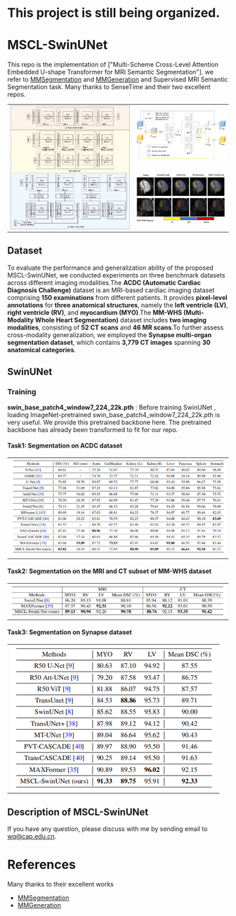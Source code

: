 
# This project is still being organized. 

# MSCL-SwinUNet

This repo is the implementation of ["Multi-Scheme Cross-Level Attention Embedded U-shape Transformer for MRI Semantic Segmentation"]. we refer to  [MMSegmentation](https://github.com/open-mmlab/mmsegmentation) and [MMGeneration](https://github.com/open-mmlab/mmgeneration) and Supervised MRI Semantic Segmentation task. Many thanks to SenseTime and their two excellent repos.


<table>
  <tr>
    <td rowspan="2">
      <img src="PaperFigs/Fig1.png" width="400px" alt="MSCL-SwinUNet"/>
    </td>
    <td>
      <img src="PaperFigs/Fig5.png" width="300px" alt="ACDC Dataset"/>
    </td>
  </tr>
  <tr>
    <td>
      <img src="PaperFigs/Fig6.png" width="300px" alt="MM-WHS Dataset"/>
    </td>
  </tr>
</table>




## Dataset

To evaluate the performance and generalization ability of the proposed MSCL-SwinUNet, we conducted experiments on three benchmark datasets across different imaging modalities.The **ACDC (Automatic Cardiac Diagnosis Challenge)** dataset is an MRI-based cardiac imaging dataset comprising **150 examinations** from different patients. It provides **pixel-level annotations** for **three anatomical structures**, namely the **left ventricle (LV)**, **right ventricle (RV)**, and **myocardium (MYO)**.The **MM-WHS (Multi-Modality Whole Heart Segmentation)** dataset includes **two imaging modalities**, consisting of **52 CT scans** and **46 MR scans**.To further assess cross-modality generalization, we employed the **Synapse multi-organ segmentation dataset**, which contains **3,779 CT images** spanning **30 anatomical categories**.


## SwinUNet


### Training

**swin_base_patch4_window7_224_22k.pth** : Before training SwinUNet , loading ImageNet-pretrained swin_base_patch4_window7_224_22k.pth is very useful. We provide this pretrained backbone here. The pretrained backbone has already been transformed to fit for our repo.

#### Task1: Segmentation  on ACDC dataset

<table>
    <tr>
    <td><img src="PaperFigs\Fig7.png" width = "100%" alt="Single-Modality semantic segmentation"/></td>
    </tr>
</table>
  

#### Task2: Segmentation  on the MRI and CT subset of MM-WHS dataset

<table>
    <tr>
    <td><img src="PaperFigs\Fig8.png" width = "100%" alt="Single-Modality semantic segmentation"/></td>
    </tr>
</table>
  



#### Task3: Segmentation  on Synapse dataset

<table>
    <tr>
    <td><img src="PaperFigs\Fig9.png" width = "100%" alt="Single-Modality semantic segmentation"/></td>
    </tr>
</table>
  

## Description of MSCL-SwinUNet

If you have any question, please discuss with me by sending email to wq@cap.edu.cn.


# References
Many thanks to their excellent works
* [MMSegmentation](https://github.com/open-mmlab/mmsegmentation)
* [MMGeneration](https://github.com/open-mmlab/mmgeneration)
